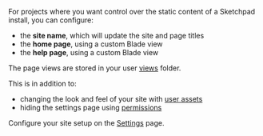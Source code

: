 For projects where you want control over the static content of a Sketchpad install, you can configure:

- the **site name**, which will update the site and page titles
- the **home page**, using a custom Blade view
- the **help page**, using a custom Blade view

The page views are stored in your user [views](views) folder.

This is in addition to:

- changing the look and feel of your site with [user assets](assets)
- hiding the settings page using [permissions](permissions)

Configure your site setup on the [Settings]({{route}}settings#site) page.